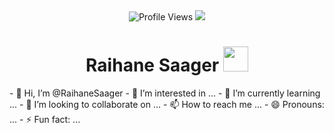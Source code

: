 <div align="center">
  <img src="https://komarev.com/ghpvc/?username=isadorafranca0&color=blue&style=flat" alt="Profile Views">
  <a href="https://github.com/isadorafranca/"><img src="https://img.shields.io/github/followers/isadorafranca?color=%234CC61E&label=GitHub%20Followers%20%3A"/></a>
</div>
<div align="center">

# Raihane Saager <img src= "https://github.com/user-attachments/assets/8210143d-e2b2-446a-8248-9bdf8c96ad3d" width="40" height="40">
</div>
- 👋 Hi, I’m @RaihaneSaager
- 👀 I’m interested in ...
- 🌱 I’m currently learning ...
- 💞️ I’m looking to collaborate on ...
- 📫 How to reach me ...
- 😄 Pronouns: ...
- ⚡ Fun fact: ...

<!---
RaihaneSaager/RaihaneSaager is a ✨ special ✨ repository because its `README.md` (this file) appears on your GitHub profile.
You can click the Preview link to take a look at your changes.
--->
